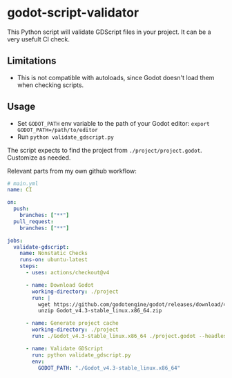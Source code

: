 # godot-script-validator

This Python script will validate GDScript files in your project. It can be a very usefult CI check.

## Limitations

- This is not compatible with autoloads, since Godot doesn't load them when checking scripts.

## Usage

- Set `GODOT_PATH` env variable to the path of your Godot editor: `export GODOT_PATH=/path/to/editor`
- Run `python validate_gdscript.py`

The script expects to find the project from `./project/project.godot`. Customize as needed.

Relevant parts from my own github workflow:

```yml
# main.yml
name: CI

on:
  push:
    branches: ["**"]
  pull_request:
    branches: ["**"]

jobs:
  validate-gdscript:
    name: Nonstatic Checks
    runs-on: ubuntu-latest
    steps:
      - uses: actions/checkout@v4

      - name: Download Godot
        working-directory: ./project
        run: |
          wget https://github.com/godotengine/godot/releases/download/4.3-stable/Godot_v4.3-stable_linux.x86_64.zip
          unzip Godot_v4.3-stable_linux.x86_64.zip

      - name: Generate project cache
        working-directory: ./project
        run: ./Godot_v4.3-stable_linux.x86_64 ./project.godot --headless --import

      - name: Validate GDScript
        run: python validate_gdscript.py
        env:
          GODOT_PATH: "./Godot_v4.3-stable_linux.x86_64"

```
